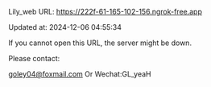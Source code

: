 Lily_web URL: https://222f-61-165-102-156.ngrok-free.app

Updated at: 2024-12-06 04:55:34

If you cannot open this URL, the server might be down.

Please contact: 

goley04@foxmail.com Or Wechat:GL_yeaH